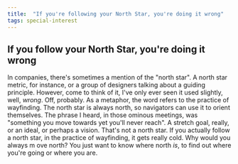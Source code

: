 ```yaml
---
title:  "If you're following your North Star, you're doing it wrong"
tags: special-interest 
---
```


## If you follow your North Star, you're doing it wrong
In companies, there's sometimes a mention of the "north star". A north star metric, for instance, or a group of designers talking about a guiding principle. However, come to think of it, I've only ever seen it used slightly, well, *wrong*. Off, probably. As a metaphor, the word refers to the practice of wayfinding. The north star is always north, so navigators can use it to orient themselves. The phrase I heard, in those ominous meetings, was "something you move towards yet you'll never reach". A stretch goal, really, or an ideal, or perhaps a vision. That's not a north star.
If you actually follow a north star, in the practice of wayfinding, it gets really cold. Why would you always m ove north? You just want to know where north *is*, to find out where you're going or where you are. 
